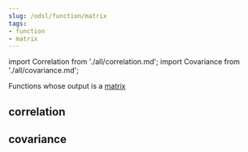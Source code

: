 ```yaml
---
slug: /odsl/function/matrix
tags:
- function
- matrix
---
```

import Correlation from './all/correlation.md';
import Covariance from './all/covariance.md';

Functions whose output is a [matrix](/docs/odsl/variable/matrix)

## correlation
<Correlation />

## covariance
<Covariance />
